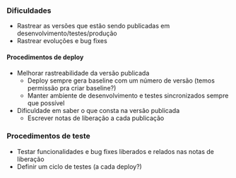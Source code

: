 ### Dificuldades

 - Rastrear as versões que estão sendo publicadas em desenvolvimento/testes/produção
 - Rastrear evoluções e bug fixes

#### Procedimentos de deploy

 - Melhorar rastreabilidade da versão publicada
    - Deploy sempre gera baseline com um número de versão (temos permissão pra criar baseline?)
    - Manter ambiente de desenvolvimento e testes sincronizados sempre que possível
 - Dificuldade em saber o que consta na versão publicada
    - Escrever notas de liberação a cada publicação

### Procedimentos de teste
 - Testar funcionalidades e bug fixes liberados e relados nas notas de liberação
 - Definir um ciclo de testes (a cada deploy?)
